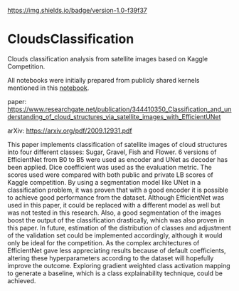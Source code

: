 https://img.shields.io/badge/version-1.0-f39f37

# CloudsClassification
Clouds classification analysis from satellite images based on Kaggle Competition. 

All notebooks were initially prepared from publicly shared kernels mentioned in this <a href="https://github.com/TashinAhmed/CloudsClassification/blob/main/EfficientUNet.ipynb">notebook</a>.

paper: https://www.researchgate.net/publication/344410350_Classification_and_understanding_of_cloud_structures_via_satellite_images_with_EfficientUNet

arXiv: https://arxiv.org/pdf/2009.12931.pdf

This paper implements classification of satellite images of
cloud structures into four different classes: Sugar, Gravel, Fish
and Flower. 6 versions of EfficientNet from B0 to B5 were
used as encoder and UNet as decoder has been applied. Dice
coefficient was used as the evaluation metric. The scores used
were compared with both public and private LB scores of
Kaggle competition. By using a segmentation model like UNet
in a classification problem, it was proven that with a good
encoder it is possible to achieve good performance from the
dataset. Although EfficientNet was used in this paper, it could
be replaced with a different model as well but was not tested in
this research. Also, a good segmentation of the images boost the output of the classification drastically, which was also
proven in this paper. In future, estimation of the distribution
of classes and adjustment of the validation set could be
implemented accordingly, although it would only be ideal for
the competition. As the complex architectures of EfficientNet
gave less appreciating results because of default coefficients,
altering these hyperparameters according to the dataset will
hopefully improve the outcome. Exploring gradient weighted
class activation mapping to generate a baseline, which is a
class explainability technique, could be achieved.
